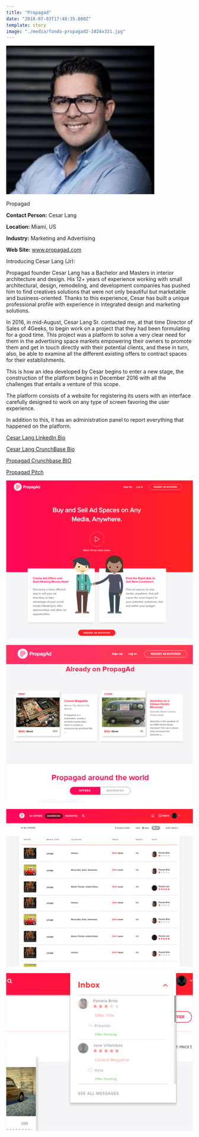 ```yaml
---
title: "Propagad"
date: "2018-07-03T17:48:35.000Z"
template: story
image: "./media/fondo-propagad2-1024x331.jpg"
---
```


![Cesar Lang](./media/cover-propagad.jpg)

<title-2 align="centered">Propagad</title-2>
 
**Contact Person:** Cesar Lang

**Location:** Miami, US

**Industry:** Marketing and Advertising

**Web Site:** www.propagad.com

<title-4>Introducing Cesar Lang (Jr):</title-4>

Propagad founder Cesar Lang has a Bachelor and Masters in interior architecture and design. His 12+ years of experience working with small architectural, design, remodeling, and development companies has pushed him to find creatives solutions that were not only beautiful but marketable and business-oriented. Thanks to this experience, Cesar has built a unique professional profile with experience in integrated design and marketing solutions.

In 2016, in mid-August, Cesar Lang Sr. contacted me, at that time Director of Sales of 4Geeks, to begin work on a project that they had been formulating for a good time. This project was a platform to solve a very clear need for them in the advertising space markets empowering their owners to promote them and get in touch directly with their potential clients, and these in turn, also, be able to examine all the different existing offers to contract spaces for their establishments.

This is how an idea developed by Cesar begins to enter a new stage, the construction of the platform begins in December 2016 with all the challenges that entails a venture of this scope.

The platform consists of a website for registering its users with an interface carefully designed to work on any type of screen favoring the user experience.

In addition to this, it has an administration panel to report everything that happened on the platform.

[Cesar Lang LinkedIn Bio](https://www.linkedin.com/in/cesarlang/)

[Cesar Lang CrunchBase Bio](https://www.crunchbase.com/person/cesar-lang#/entity)

[Propagad Crunchbase BIO](https://www.crunchbase.com/organization/propagad#/entity)

[Propagad Pitch](https://www.youtube.com/watch?v=uh78xpIeGzc)

![Propagad 1](./media/5-1280x1080p-1024x864.png)

![Propagad 2](./media/2-1280x1080p.png)

![Propagad 3](./media/3-1280x1080p.png)

![Propagad 4](./media/4-1280x1080p.png)







